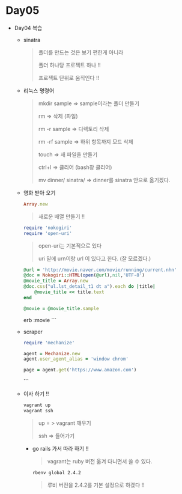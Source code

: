 # Day05

- Day04 복습

  - sinatra

    > 폴더를 만드는 것은 보기 편한게 아니라
    >
    > 폴더 하나당 프로젝트 하나 !!
    >
    > 프로젝트 단위로 움직인다 !!

  - 리눅스 명령어

    > mkdir sample => sample이라는 폴더 만들기
    >
    > rm => 삭제 (파일)
    >
    > rm -r sample => 디렉토리 삭제
    >
    > rm -rf sample => 하위 항목까지 모드 삭제 
    >
    > touch => 새 파일을 만들기
    >
    > ctrl+l => 클리어 (bash창 클리어)
    >
    > mv dinner/ sinatra/ => dinner를 sinatra 안으로 옮기겠다.

  - 영화 받아 오기

    ```ruby
    Array.new
    ```

    > 새로운 배열 만들기 !!

    ```ruby
    require 'nokogiri'
    require 'open-uri'
    ```

    > open-uri는 기본적으로 있다
    >
    > uri 밑에 urn이랑 url 이 있다고 한다. (잘 모르겠다.)

    ```ruby
    @url = 'http://movie.naver.com/movie/running/current.nhn'
    @doc = Nokogiri::HTML(open(@url),nil,'UTF-8')
    @movie_title = Array.new
    @doc.css("ul.lst_detail_t1 dt a").each do |title|
    	@movie_title << title.text
    end

    @movie = @movie_title.sample
    ```


    erb :movie
    ​```

  - scraper

    ```ruby
    require 'mechanize'

    agent = Mechanize.new
    agent.user_agent_alias = 'window chrom'

    page = agent.get('https://www.amazon.com')
    ```


    ​```

  - 이사 하기 !!

    ```bash
    vagrant up
    vagrant ssh
    ```

    > up = > vagrant 깨우기
    >
    > ssh => 들어가기

    - go rails 가서 따라 하기 !!

      > vagrant는 ruby 버전 옮겨 다니면서 쓸 수 있다.	

      ```bash
      rbenv global 2.4.2
      ```

      > 루비 버전을 2.4.2를 기본 설정으로 하겠다 !!